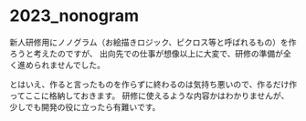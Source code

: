 # 2023_nonogram
新人研修用にノノグラム（お絵描きロジック、ピクロス等と呼ばれるもの）を作ろうと考えたのですが、
出向先での仕事が想像以上に大変で、研修の準備が全く進められませんでした。

とはいえ、作ると言ったものを作らずに終わるのは気持ち悪いので、作るだけ作ってここに格納しておきます。
研修に使えるような内容かはわかりませんが、
少しでも開発の役に立ったら有難いです。
